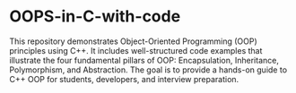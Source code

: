 # OOPS-in-C-with-code
This repository demonstrates Object-Oriented Programming (OOP) principles using C++. It includes well-structured code examples that illustrate the four fundamental pillars of OOP: Encapsulation, Inheritance, Polymorphism, and Abstraction. The goal is to provide a hands-on guide to C++ OOP for students, developers, and interview preparation.
